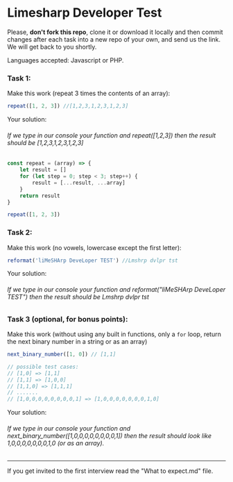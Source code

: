 # Limesharp Developer Test

Please, **don't fork this repo**, clone it or download it locally and then commit changes after each task into a new repo of your own, and send us the link. We will get back to you shortly.

Languages accepted: Javascript or PHP.

### Task 1:

Make this work (repeat 3 times the contents of an array):

```javascript
repeat([1, 2, 3]) //[1,2,3,1,2,3,1,2,3]
```

Your solution:

###### If we type in our console your function and repeat([1,2,3]) then the result should be [1,2,3,1,2,3,1,2,3]

```javascript
const repeat = (array) => {
    let result = []
    for (let step = 0; step < 3; step++) {
        result = [...result, ...array]
    }
    return result
}

repeat([1, 2, 3])
```

### Task 2:

Make this work (no vowels, lowercase except the first letter):

```javascript
reformat('liMeSHArp DeveLoper TEST') //Lmshrp dvlpr tst
```

Your solution:

###### If we type in our console your function and reformat("liMeSHArp DeveLoper TEST") then the result should be Lmshrp dvlpr tst

### Task 3 (optional, for bonus points):

Make this work (without using any built in functions, only a `for` loop, return the next binary number in a string or as an array)

```javascript
next_binary_number([1, 0]) // [1,1]

// possible test cases:
// [1,0] => [1,1]
// [1,1] => [1,0,0]
// [1,1,0] => [1,1,1]
// .......
// [1,0,0,0,0,0,0,0,0,1] => [1,0,0,0,0,0,0,0,1,0]
```

Your solution:

###### If we type in our console your function and next_binary_number([1,0,0,0,0,0,0,0,0,1]) then the result should look like 1,0,0,0,0,0,0,0,1,0 (or as an array).

---

If you get invited to the first interview read the "What to expect.md" file.
